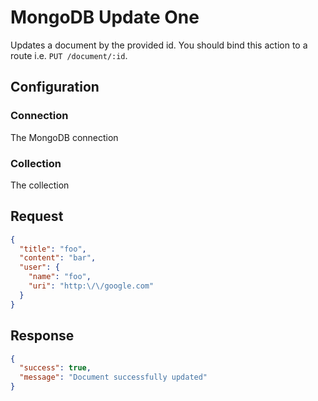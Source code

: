 
# MongoDB Update One

Updates a document by the provided id. You should bind this action to a route i.e. `PUT /document/:id`.

## Configuration

### Connection

The MongoDB connection

### Collection

The collection

## Request

```json
{
  "title": "foo",
  "content": "bar",
  "user": {
    "name": "foo",
    "uri": "http:\/\/google.com"
  }
}
```

## Response

```json
{
  "success": true,
  "message": "Document successfully updated"
}
```
